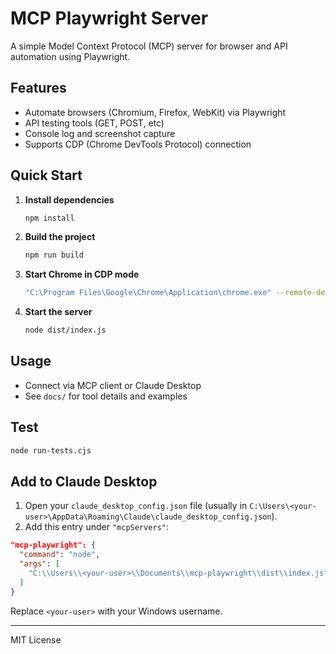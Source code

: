 # MCP Playwright Server

A simple Model Context Protocol (MCP) server for browser and API automation using Playwright.

## Features
- Automate browsers (Chromium, Firefox, WebKit) via Playwright
- API testing tools (GET, POST, etc)
- Console log and screenshot capture
- Supports CDP (Chrome DevTools Protocol) connection

## Quick Start

1. **Install dependencies**
   ```sh
   npm install
   ```
2. **Build the project**
   ```sh
   npm run build
   ```
3. **Start Chrome in CDP mode**
   ```sh
   "C:\Program Files\Google\Chrome\Application\chrome.exe" --remote-debugging-port=9222"
   ```
4. **Start the server**
   ```sh
   node dist/index.js
   ```

## Usage
- Connect via MCP client or Claude Desktop
- See `docs/` for tool details and examples

## Test
```sh
node run-tests.cjs
```

## Add to Claude Desktop

1. Open your `claude_desktop_config.json` file (usually in `C:\Users\<your-user>\AppData\Roaming\Claude\claude_desktop_config.json`).
2. Add this entry under `"mcpServers"`:

```json
"mcp-playwright": {
  "command": "node",
  "args": [
    "C:\\Users\\<your-user>\\Documents\\mcp-playwright\\dist\\index.js"
  ]
}
```

Replace `<your-user>` with your Windows username.

---
MIT License
